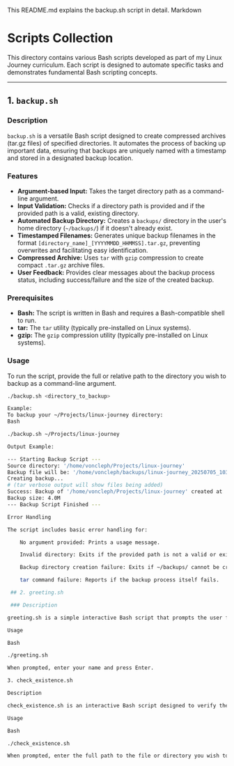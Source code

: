 This README.md explains the backup.sh script in detail.
Markdown

# Scripts Collection

This directory contains various Bash scripts developed as part of my Linux Journey curriculum. Each script is designed to automate specific tasks and demonstrates fundamental Bash scripting concepts.

---

## 1. `backup.sh`

### Description
`backup.sh` is a versatile Bash script designed to create compressed archives (tar.gz files) of specified directories. It automates the process of backing up important data, ensuring that backups are uniquely named with a timestamp and stored in a designated backup location.

### Features
* **Argument-based Input:** Takes the target directory path as a command-line argument.
* **Input Validation:** Checks if a directory path is provided and if the provided path is a valid, existing directory.
* **Automated Backup Directory:** Creates a `backups/` directory in the user's home directory (`~/backups/`) if it doesn't already exist.
* **Timestamped Filenames:** Generates unique backup filenames in the format `[directory_name]_[YYYYMMDD_HHMMSS].tar.gz`, preventing overwrites and facilitating easy identification.
* **Compressed Archive:** Uses `tar` with `gzip` compression to create compact `.tar.gz` archive files.
* **User Feedback:** Provides clear messages about the backup process status, including success/failure and the size of the created backup.

### Prerequisites
* **Bash:** The script is written in Bash and requires a Bash-compatible shell to run.
* **tar:** The `tar` utility (typically pre-installed on Linux systems).
* **gzip:** The `gzip` compression utility (typically pre-installed on Linux systems).

### Usage
To run the script, provide the full or relative path to the directory you wish to backup as a command-line argument.

```bash
./backup.sh <directory_to_backup>

Example:
To backup your ~/Projects/linux-journey directory:
Bash

./backup.sh ~/Projects/linux-journey

Output Example:

--- Starting Backup Script ---
Source directory: '/home/voncleph/Projects/linux-journey'
Backup file will be: '/home/voncleph/backups/linux-journey_20250705_103000.tar.gz'
Creating backup...
# (tar verbose output will show files being added)
Success: Backup of '/home/voncleph/Projects/linux-journey' created at '/home/voncleph/backups/linux-journey_20250705_103000.tar.gz'
Backup size: 4.0M
--- Backup Script Finished ---

Error Handling

The script includes basic error handling for:

    No argument provided: Prints a usage message.

    Invalid directory: Exits if the provided path is not a valid or existing directory.

    Backup directory creation failure: Exits if ~/backups/ cannot be created.

    tar command failure: Reports if the backup process itself fails.

 ## 2. greeting.sh

 ### Description

greeting.sh is a simple interactive Bash script that prompts the user for their name and then displays a personalized welcome message. It demonstrates fundamental concepts of user input and shell variables.

Usage

Bash

./greeting.sh

When prompted, enter your name and press Enter.

3. check_existence.sh

Description

check_existence.sh is an interactive Bash script designed to verify the existence of a file or directory at a user-specified path. It showcases conditional logic (if/else) and file test conditions (-e).

Usage

Bash

./check_existence.sh

When prompted, enter the full path to the file or directory you wish to check (e.g., /etc/hosts or ~/Projects/linux-journey).
